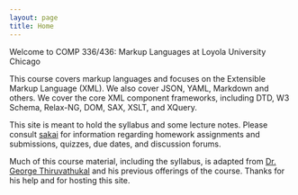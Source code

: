 ```yaml
---
layout: page
title: Home
---
```



Welcome to COMP 336/436: Markup Languages at Loyola University Chicago

This course covers markup languages and focuses on the Extensible
Markup Language (XML). We also cover JSON, YAML, Markdown and
others. We cover the core XML component frameworks, including DTD, W3
Schema, Relax-NG, DOM, SAX, XSLT, and XQuery.

This site is meant to hold the syllabus and some lecture notes. Please
consult [sakai](https://sakai.luc.edu/) for information regarding
homework assignments and submissions, quizzes, due dates, and
discussion forums.

Much of this course material, including the syllabus, is adapted from
[Dr. George Thiruvathukal](http://thiruvathukal.com/) and his previous offerings of the
course. Thanks for his help and for hosting this site.